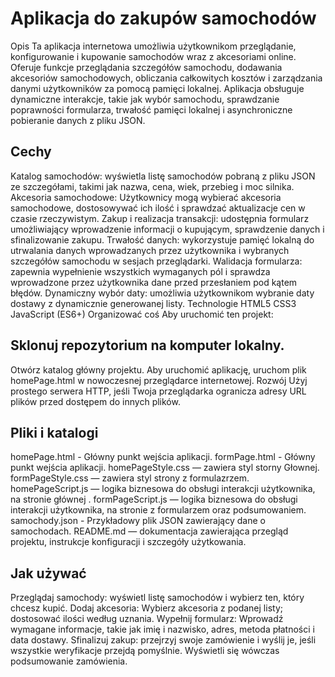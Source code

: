 # Aplikacja do zakupów samochodów
Opis
Ta aplikacja internetowa umożliwia użytkownikom przeglądanie, konfigurowanie i kupowanie samochodów wraz z akcesoriami online. Oferuje funkcje przeglądania szczegółów samochodu, dodawania akcesoriów samochodowych, obliczania całkowitych kosztów i zarządzania danymi użytkowników za pomocą pamięci lokalnej. Aplikacja obsługuje dynamiczne interakcje, takie jak wybór samochodu, sprawdzanie poprawności formularza, trwałość pamięci lokalnej i asynchroniczne pobieranie danych z pliku JSON.

## Cechy
Katalog samochodów: wyświetla listę samochodów pobraną z pliku JSON ze szczegółami, takimi jak nazwa, cena, wiek, przebieg i moc silnika.
Akcesoria samochodowe: Użytkownicy mogą wybierać akcesoria samochodowe, dostosowywać ich ilość i sprawdzać aktualizacje cen w czasie rzeczywistym.
Zakup i realizacja transakcji: udostępnia formularz umożliwiający wprowadzenie informacji o kupującym, sprawdzenie danych i sfinalizowanie zakupu.
Trwałość danych: wykorzystuje pamięć lokalną do utrwalania danych wprowadzanych przez użytkownika i wybranych szczegółów samochodu w sesjach przeglądarki.
Walidacja formularza: zapewnia wypełnienie wszystkich wymaganych pól i sprawdza wprowadzone przez użytkownika dane przed przesłaniem pod kątem błędów.
Dynamiczny wybór daty: umożliwia użytkownikom wybranie daty dostawy z dynamicznie generowanej listy.
Technologie
HTML5
CSS3
JavaScript (ES6+)
Organizować coś
Aby uruchomić ten projekt:

## Sklonuj repozytorium na komputer lokalny.
Otwórz katalog główny projektu.
Aby uruchomić aplikację, uruchom plik homePage.html w nowoczesnej przeglądarce internetowej.
Rozwój
Użyj prostego serwera HTTP, jeśli Twoja przeglądarka ogranicza adresy URL plików przed dostępem do innych plików.
## Pliki i katalogi
homePage.html - Główny punkt wejścia aplikacji.
formPage.html - Główny punkt wejścia aplikacji.
homePageStyle.css — zawiera styl storny Głownej.
formPageStyle.css — zawiera styl strony z formulazrzem.
homePageScript.js — logika biznesowa do obsługi interakcji użytkownika, na stronie głównej .
formPageScript.js — logika biznesowa do obsługi interakcji użytkownika, na stronie z formularzem oraz podsumowaniem.
samochody.json - Przykładowy plik JSON zawierający dane o samochodach.
README.md — dokumentacja zawierająca przegląd projektu, instrukcje konfiguracji i szczegóły użytkowania.
## Jak używać
Przeglądaj samochody: wyświetl listę samochodów i wybierz ten, który chcesz kupić.
Dodaj akcesoria: Wybierz akcesoria z podanej listy; dostosować ilości według uznania.
Wypełnij formularz: Wprowadź wymagane informacje, takie jak imię i nazwisko, adres, metoda płatności i data dostawy.
Sfinalizuj zakup: przejrzyj swoje zamówienie i wyślij je, jeśli wszystkie weryfikacje przejdą pomyślnie. Wyświetli się wówczas podsumowanie zamówienia.

